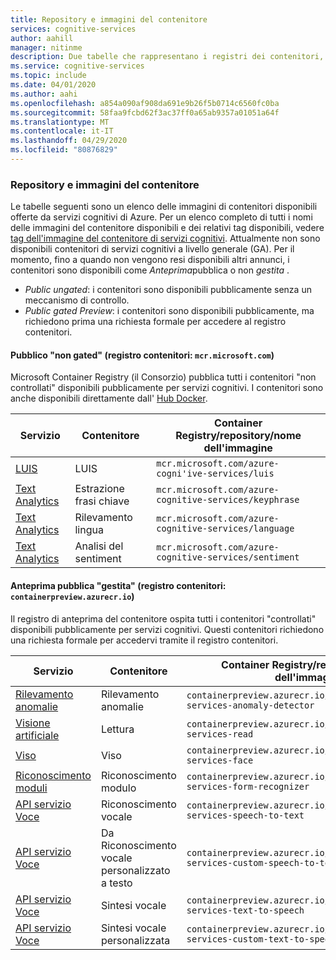 ```yaml
---
title: Repository e immagini del contenitore
services: cognitive-services
author: aahill
manager: nitinme
description: Due tabelle che rappresentano i registri dei contenitori, i repository e i nomi delle immagini per tutte le offerte di servizi cognitivi.
ms.service: cognitive-services
ms.topic: include
ms.date: 04/01/2020
ms.author: aahi
ms.openlocfilehash: a854a090af908da691e9b26f5b0714c6560fc0ba
ms.sourcegitcommit: 58faa9fcbd62f3ac37ff0a65ab9357a01051a64f
ms.translationtype: MT
ms.contentlocale: it-IT
ms.lasthandoff: 04/29/2020
ms.locfileid: "80876829"
---
```

### <a name="container-repositories-and-images"></a>Repository e immagini del contenitore

Le tabelle seguenti sono un elenco delle immagini di contenitori disponibili offerte da servizi cognitivi di Azure. Per un elenco completo di tutti i nomi delle immagini del contenitore disponibili e dei relativi tag disponibili, vedere [tag dell'immagine del contenitore di servizi cognitivi](../container-image-tags.md). Attualmente non sono disponibili contenitori di servizi cognitivi a livello generale (GA). Per il momento, fino a quando non vengono resi disponibili altri annunci, i contenitori sono disponibili come *Anteprima*pubblica o non *gestita* .

 - *Public ungated*: i contenitori sono disponibili pubblicamente senza un meccanismo di controllo.
 - *Public gated Preview*: i contenitori sono disponibili pubblicamente, ma richiedono prima una richiesta formale per accedere al registro contenitori.

#### <a name="public-ungated-container-registry-mcrmicrosoftcom"></a>Pubblico "non gated" (registro contenitori: `mcr.microsoft.com`)

Microsoft Container Registry (il Consorzio) pubblica tutti i contenitori "non controllati" disponibili pubblicamente per servizi cognitivi. I contenitori sono anche disponibili direttamente dall' [Hub Docker](https://hub.docker.com/_/microsoft-azure-cognitive-services).

| Servizio | Contenitore | Container Registry/repository/nome dell'immagine |
|--|--|--|
| [LUIS](../../LUIS/luis-container-howto.md) | LUIS | `mcr.microsoft.com/azure-cogni'ive-services/luis` |
| [Text Analytics](../../text-analytics/how-tos/text-analytics-how-to-install-containers.md) | Estrazione frasi chiave | `mcr.microsoft.com/azure-cognitive-services/keyphrase` |
| [Text Analytics](../../text-analytics/how-tos/text-analytics-how-to-install-containers.md) | Rilevamento lingua | `mcr.microsoft.com/azure-cognitive-services/language` |
| [Text Analytics](../../text-analytics/how-tos/text-analytics-how-to-install-containers.md) | Analisi del sentiment | `mcr.microsoft.com/azure-cognitive-services/sentiment` |

#### <a name="public-gated-preview-container-registry-containerpreviewazurecrio"></a>Anteprima pubblica "gestita" (registro contenitori: `containerpreview.azurecr.io`)

Il registro di anteprima del contenitore ospita tutti i contenitori "controllati" disponibili pubblicamente per servizi cognitivi. Questi contenitori richiedono una richiesta formale per accedervi tramite il registro contenitori.

| Servizio | Contenitore | Container Registry/repository/nome dell'immagine |
|--|--|--|
| [Rilevamento anomalie](../../anomaly-detector/anomaly-detector-container-howto.md) | Rilevamento anomalie | `containerpreview.azurecr.io/microsoft/cognitive-services-anomaly-detector` |
| [Visione artificiale](../../Computer-vision/computer-vision-how-to-install-containers.md) | Lettura | `containerpreview.azurecr.io/microsoft/cognitive-services-read` |
| [Viso](../../face/face-how-to-install-containers.md) | Viso | `containerpreview.azurecr.io/microsoft/cognitive-services-face` |
| [Riconoscimento moduli](https://go.microsoft.com/fwlink/?linkid=2083826&clcid=0x409) | Riconoscimento modulo | `containerpreview.azurecr.io/microsoft/cognitive-services-form-recognizer` |
| [API servizio Voce](../../speech-service/speech-container-howto.md?tab=stt) | Riconoscimento vocale | `containerpreview.azurecr.io/microsoft/cognitive-services-speech-to-text` |
| [API servizio Voce](../../speech-service/speech-container-howto.md?tab=cstt) | Da Riconoscimento vocale personalizzato a testo | `containerpreview.azurecr.io/microsoft/cognitive-services-custom-speech-to-text` |
| [API servizio Voce](../../speech-service/speech-container-howto.md?tab=tts) | Sintesi vocale | `containerpreview.azurecr.io/microsoft/cognitive-services-text-to-speech` |
| [API servizio Voce](../../speech-service/speech-container-howto.md?tab=ctts) | Sintesi vocale personalizzata | `containerpreview.azurecr.io/microsoft/cognitive-services-custom-text-to-speech` |
